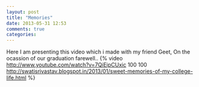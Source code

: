 ```yaml
---
layout: post
title: "Memories"
date: 2013-05-31 12:53
comments: true
categories: 
---
```

Here I am presenting this video which i made with my friend Geet, On the ocassion of  our graduation farewell..
{% video http://www.youtube.com/watch?v=7QiEipCUxic 100 100 http://swatisrivastav.blogspot.in/2013/01/sweet-memories-of-my-college-life.html %}

